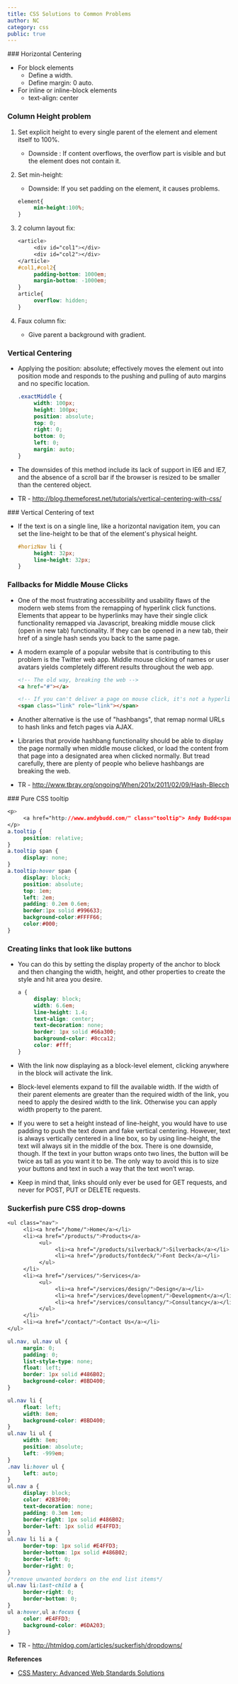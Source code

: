 ```yaml
---
title: CSS Solutions to Common Problems
author: NC
category: css
public: true
---
```


### Horizontal Centering

+ For block elements
     + Define a width.
     + Define margin: 0 auto.
+ For inline or inline-block elements
     + text-align: center

### Column Height problem

1. Set explicit height to every single parent of the element and element itself to 100%.
     + Downside : If content overflows, the overflow part is visible and but the element does not contain it.

2. Set min-height:
     + Downside: If you set padding on the element, it causes problems.

    ```css
    element{
         min-height:100%;
    }
    ```
3. 2 column layout fix:

    ```css
    <article>
         <div id="col1"></div>
         <div id="col2"></div>
    </article>
    #col1,#col2{
         padding-bottom: 1000em;
         margin-bottom: -1000em;
    }
    article{
         overflow: hidden;
    }
    ```
4. Faux column fix:
     + Give parent a background with gradient.


### Vertical Centering

+ Applying the position: absolute; effectively moves the element out into position mode and responds to the pushing and pulling of auto margins and no specific location.

    ```css
    .exactMiddle {
         width: 100px;
         height: 100px;
         position: absolute;
         top: 0;
         right: 0;
         bottom: 0;
         left: 0;
         margin: auto;
    }
    ```
+ The downsides of this method include its lack of support in IE6 and IE7, and the absence of a scroll bar if the browser is resized to be smaller than the centered object.
+ TR - <http://blog.themeforest.net/tutorials/vertical-centering-with-css/>

### Vertical Centering of text

+ If the text is on a single line, like a horizontal navigation item, you can set the line-height to be that of the element's physical height.

    ```css
    #horizNav li {
         height: 32px;
         line-height: 32px;
    }
    ```

### Fallbacks for Middle Mouse Clicks

+ One of the most frustrating accessibility and usability flaws of the modern web stems from the remapping of hyperlink click functions. Elements that appear to be hyperlinks may have their single click functionality remapped via Javascript, breaking middle mouse click (open in new tab) functionality. If they can be opened in a new tab, their href of a single hash sends you back to the same page.

+ A modern example of a popular website that is contributing to this problem is the Twitter web app. Middle mouse clicking of names or user avatars yields completely different results throughout the web app.

    ```html
    <!-- The old way, breaking the web -->
    <a href="#"></a>

    <!-- If you can't deliver a page on mouse click, it's not a hyperlink -->
    <span class="link" role="link"></span>
    ```

+ Another alternative is the use of "hashbangs", that remap normal URLs to hash links and fetch pages via AJAX.
+ Libraries that provide hashbang functionality should be able to display the page normally when middle mouse clicked, or load the content from that page into a designated area when clicked normally. But tread carefully, there are plenty of people who believe hashbangs are breaking the web.
+ TR - <http://www.tbray.org/ongoing/When/201x/2011/02/09/Hash-Blecch>

### Pure CSS tooltip

```css
<p>
     <a href="http://www.andybudd.com/" class="tooltip"> Andy Budd<span> (This website rocks) </span></a> is a web developer based in Brighton England.
</p>
a.tooltip {
     position: relative;
}
a.tooltip span {
     display: none;
}
a.tooltip:hover span {
     display: block;
     position: absolute;
     top: 1em;
     left: 2em;
     padding: 0.2em 0.6em;
     border:1px solid #996633;
     background-color:#FFFF66;
     color:#000;
}
```

### Creating links that look like buttons

+ You can do this by setting the display property of the anchor to block and then changing the width, height, and other properties to create the style and hit area you desire.

    ```css
    a {
         display: block;
         width: 6.6em;
         line-height: 1.4;
         text-align: center;
         text-decoration: none;
         border: 1px solid #66a300;
         background-color: #8cca12;
         color: #fff;
    }
    ```
+ With the link now displaying as a block-level element, clicking anywhere in the block will activate the link.
+ Block-level elements expand to fill the available width. If the width of their parent elements are greater than the required width of the link, you need to apply the desired width to the link. Otherwise you can apply width property to the parent.
+ If you were to set a height instead of line-height, you would have to use padding to push the text down and fake vertical centering. However, text is always vertically centered in a line box, so by using line-height, the text will always sit in the middle of the box. There is one downside, though. If the text in your button wraps onto two lines, the button will be twice as tall as you want it to be. The only way to avoid this is to size your buttons and text in such a way that the text won’t wrap.
+ Keep in mind that, links should only ever be used for GET requests, and never for POST, PUT or DELETE requests.



### Suckerfish pure CSS drop-downs

```css
<ul class="nav">
     <li><a href="/home/">Home</a></li>
     <li><a href="/products/">Products</a>
          <ul>
               <li><a href="/products/silverback/">Silverback</a></li>
               <li><a href="/products/fontdeck/">Font Deck</a></li>
          </ul>
     </li>
     <li><a href="/services/">Services</a>
          <ul>
               <li><a href="/services/design/">Design</a></li>
               <li><a href="/services/development/">Development</a></li>
               <li><a href="/services/consultancy/">Consultancy</a></li>
          </ul>
     </li>
     <li><a href="/contact/">Contact Us</a></li>
</ul>

ul.nav, ul.nav ul {
     margin: 0;
     padding: 0;
     list-style-type: none;
     float: left;
     border: 1px solid #486B02;
     background-color: #8BD400;
}

ul.nav li {
     float: left;
     width: 8em;
     background-color: #8BD400;
}
ul.nav li ul {
     width: 8em;
     position: absolute;
     left: -999em;
}
.nav li:hover ul {
     left: auto;
}
ul.nav a {
     display: block;
     color: #2B3F00;
     text-decoration: none;
     padding: 0.3em 1em;
     border-right: 1px solid #486B02;
     border-left: 1px solid #E4FFD3;
}
ul.nav li li a {
     border-top: 1px solid #E4FFD3;
     border-bottom: 1px solid #486B02;
     border-left: 0;
     border-right: 0;
}
/*remove unwanted borders on the end list items*/
ul.nav li:last-child a {
     border-right: 0;
     border-bottom: 0;
}
ul a:hover,ul a:focus {
     color: #E4FFD3;
     background-color: #6DA203;
}
```

+ TR - <http://htmldog.com/articles/suckerfish/dropdowns/>




**References**

- [CSS Mastery: Advanced Web Standards Solutions](http://www.amazon.com/CSS-Mastery-Advanced-Standards-Solutions/dp/1430223979)
